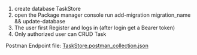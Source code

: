 1. create database TaskStore
2. open the Package manager console run add-migration migration_name && update-database
3. The user first Register and logs in (after login get a Bearer token)
4. Only authorized user can CRUD Task

Postman Endpoint file:
[TaskStore.postman_collection.json](https://github.com/opibarua1111/TaskStore-Asp.Net-Core-API/files/13748391/TaskStore.postman_collection.json)

